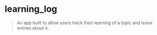 # learning_log

> An app built to allow users track their learning of a topic and leave entries about it.
